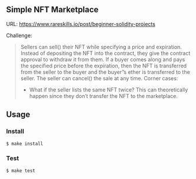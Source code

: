## Simple NFT Marketplace

URL: https://www.rareskills.io/post/beginner-solidity-projects

Challenge:

>Sellers can sell() their NFT while specifying a price and expiration. Instead of depositing the NFT into the contract, they give the contract approval to withdraw it from them. If a buyer comes along and pays the specified price before the expiration, then the NFT is transferred from the seller to the buyer and the buyer”s ether is transferred to the seller.
The seller can cancel() the sale at any time. Corner cases:
> - What if the seller lists the same NFT twice? This can theoretically happen since they don’t transfer the NFT to the marketplace.

## Usage

### Install

```shell
$ make install
```

### Test

```shell
$ make test
```
